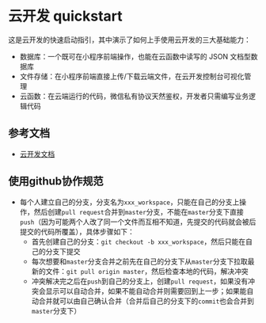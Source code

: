 # 云开发 quickstart

这是云开发的快速启动指引，其中演示了如何上手使用云开发的三大基础能力：

- 数据库：一个既可在小程序前端操作，也能在云函数中读写的 JSON 文档型数据库
- 文件存储：在小程序前端直接上传/下载云端文件，在云开发控制台可视化管理
- 云函数：在云端运行的代码，微信私有协议天然鉴权，开发者只需编写业务逻辑代码

## 参考文档

- [云开发文档](https://developers.weixin.qq.com/miniprogram/dev/wxcloud/basis/getting-started.html)

## 使用github协作规范

- 每个人建立自己的分支，分支名为`xxx_workspace`，只能在自己的分支上操作，然后创建`pull request`合并到`master`分支，不能在`master`分支下直接`push`（因为可能两个人改了同一个文件而互相不知道，先提交的代码就会被后提交的代码所覆盖），具体步骤如下：
  - 首先创建自己的分支：`git checkout -b xxx_workspace`，然后只能在自己的分支下提交
  - 每次想要和`master`分支合并之前先在自己的分支下从`master`分支下拉取最新的文件：`git pull origin master`，然后检查本地的代码，解决冲突
  - 冲突解决完之后在`push`到自己的分支上，创建`pull request`，如果没有冲突会显示可以自动合并，如果不能自动合并则需要回到上一步；如果能自动合并就可以由自己确认合并（合并后自己的分支下的`commit`也会合并到`master`分支下）
